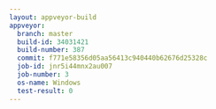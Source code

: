 ```yaml
---
layout: appveyor-build
appveyor:
  branch: master
  build-id: 34031421
  build-number: 387
  commit: f771e58356d05aa56413c940440b62676d25328c
  job-id: jnr5i44mnx2au007
  job-number: 3
  os-name: Windows
  test-result: 0
---
```

